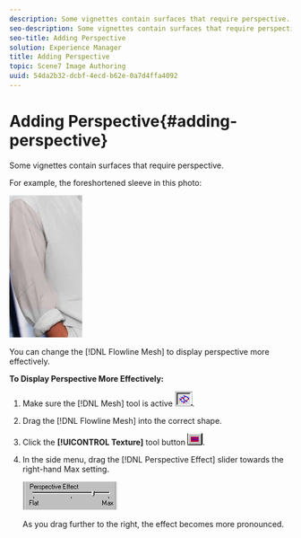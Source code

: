 ```yaml
---
description: Some vignettes contain surfaces that require perspective.
seo-description: Some vignettes contain surfaces that require perspective.
seo-title: Adding Perspective
solution: Experience Manager
title: Adding Perspective
topic: Scene7 Image Authoring
uuid: 54da2b32-dcbf-4ecd-b62e-0a7d4ffa4092
---
```


# Adding Perspective{#adding-perspective}

Some vignettes contain surfaces that require perspective.

For example, the foreshortened sleeve in this photo:

![](assets/sleeve.png)

You can change the [!DNL Flowline Mesh] to display perspective more effectively.

**To Display Perspective More Effectively:** 

1. Make sure the [!DNL Mesh] tool is active ![Step Info](assets/mesh_tool.png).
1. Drag the [!DNL Flowline Mesh] into the correct shape.
1. Click the **[!UICONTROL Texture]** tool button ![](assets/texture.png).
1. In the side menu, drag the [!DNL Perspective Effect] slider towards the right-hand Max setting.

   ![Step Info](assets/persp_effect.png)

   As you drag further to the right, the effect becomes more pronounced. 

